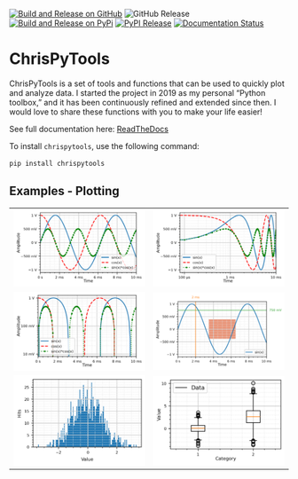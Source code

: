 [![Build and Release on GitHub](https://github.com/ChrisHoyer/ChrisPyTools/actions/workflows/publish-github.yml/badge.svg)](https://github.com/ChrisHoyer/ChrisPyTools/actions/workflows/publish-github.yml)
![GitHub Release](https://img.shields.io/github/v/release/ChrisHoyer/ChrisPyTools)
[![Build and Release on PyPi](https://github.com/ChrisHoyer/ChrisPyTools/actions/workflows/publish-pypi.yml/badge.svg)](https://github.com/ChrisHoyer/ChrisPyTools/actions/workflows/publish-pypi.yml)
[![PyPI Release](https://img.shields.io/pypi/v/ChrisPyTools.svg)](https://pypi.org/project/ChrisPyTools/)
[![Documentation Status](https://readthedocs.org/projects/chrispytools/badge/?version=latest)](https://chrispytools.readthedocs.io/latest)

# ChrisPyTools

ChrisPyTools is a set of tools and functions that can be used to quickly plot and analyze data. I started the project in 2019 as my personal “Python toolbox,” and it has been continuously refined and extended since then. I would love to share these functions with you to make your life easier!

See full documentation here: [ReadTheDocs](https://chrispytools.readthedocs.io)

To install `chrispytools`, use the following command:

```bash
pip install chrispytools
```

## Examples - Plotting

<table>
  <tr>
    <td><img src="docs/source/img/LinearPlot.png" width="400"></td>
    <td><img src="docs/source/img/SemiLogXPlot.png" width="400"></td>
  </tr>
  <tr>
    <td><img src="docs/source/img/SemiLogYPlot.png" width="400"></td>
    <td><img src="docs/source/img/ComplexPlot.png" width="400"></td>
  </tr>
  <tr>
    <td><img src="docs/source/img/HistogramPlot.png" width="400"></td>
    <td><img src="docs/source/img/BoxPlot.png" width="400"></td>
  </tr>
</table>

